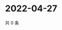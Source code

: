 # 2022-04-27

共 0 条

<!-- BEGIN WEIBO -->
<!-- 最后更新时间 Wed Apr 27 2022 19:14:09 GMT+0800 (China Standard Time) -->

<!-- END WEIBO -->

